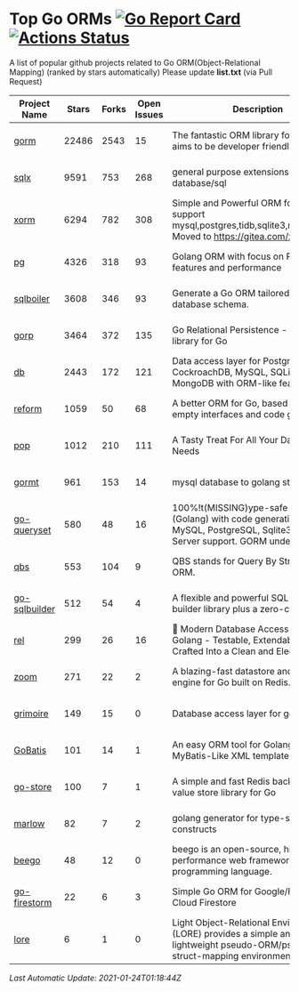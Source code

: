 # Top Go ORMs [![Go Report Card](https://goreportcard.com/badge/github.com/d-tsuji/awesome-go-orms)](https://goreportcard.com/report/github.com/d-tsuji/awesome-go-orms) [![Actions Status](https://github.com/d-tsuji/awesome-go-orms/workflows/CI/badge.svg)](https://github.com/d-tsuji/awesome-go-orms/actions)
A list of popular github projects related to Go ORM(Object-Relational Mapping) (ranked by stars automatically)
Please update **list.txt** (via Pull Request)

| Project Name | Stars | Forks | Open Issues | Description | Last Update |
| ------------ | ----- | ----- | ----------- | ----------- | ----------- |
| [gorm](https://github.com/go-gorm/gorm) | 22486 | 2543 | 15 | The fantastic ORM library for Golang, aims to be developer friendly | 2021-01-23 23:54:14 |
| [sqlx](https://github.com/jmoiron/sqlx) | 9591 | 753 | 268 | general purpose extensions to golang's database/sql | 2021-01-23 03:44:46 |
| [xorm](https://github.com/go-xorm/xorm) | 6294 | 782 | 308 | Simple and Powerful ORM for Go, support mysql,postgres,tidb,sqlite3,mssql,oracle, Moved to https://gitea.com/xorm/xorm | 2021-01-22 14:27:45 |
| [pg](https://github.com/go-pg/pg) | 4326 | 318 | 93 | Golang ORM with focus on PostgreSQL features and performance | 2021-01-23 18:25:12 |
| [sqlboiler](https://github.com/volatiletech/sqlboiler) | 3608 | 346 | 93 | Generate a Go ORM tailored to your database schema. | 2021-01-23 11:28:08 |
| [gorp](https://github.com/go-gorp/gorp) | 3464 | 372 | 135 | Go Relational Persistence - an ORM-ish library for Go | 2021-01-23 08:27:13 |
| [db](https://github.com/upper/db) | 2443 | 172 | 121 | Data access layer for PostgreSQL, CockroachDB, MySQL, SQLite and MongoDB with ORM-like features. | 2021-01-22 21:59:41 |
| [reform](https://github.com/go-reform/reform) | 1059 | 50 | 68 | A better ORM for Go, based on non-empty interfaces and code generation. | 2021-01-23 15:48:20 |
| [pop](https://github.com/gobuffalo/pop) | 1012 | 210 | 111 | A Tasty Treat For All Your Database Needs | 2021-01-20 16:57:53 |
| [gormt](https://github.com/xxjwxc/gormt) | 961 | 153 | 14 | mysql database to golang struct | 2021-01-23 02:42:31 |
| [go-queryset](https://github.com/jirfag/go-queryset) | 580 | 48 | 16 | 100%!t(MISSING)ype-safe ORM for Go (Golang) with code generation and MySQL, PostgreSQL, Sqlite3, SQL Server support. GORM under the hood. | 2021-01-23 04:03:03 |
| [qbs](https://github.com/coocood/qbs) | 553 | 104 | 9 | QBS stands for Query By Struct. A Go ORM. | 2021-01-23 12:42:50 |
| [go-sqlbuilder](https://github.com/huandu/go-sqlbuilder) | 512 | 54 | 4 | A flexible and powerful SQL string builder library plus a zero-config ORM. | 2021-01-18 03:40:13 |
| [rel](https://github.com/go-rel/rel) | 299 | 26 | 16 | :gem: Modern Database Access Layer for Golang - Testable, Extendable and Crafted Into a Clean and Elegant API | 2021-01-13 13:24:50 |
| [zoom](https://github.com/albrow/zoom) | 271 | 22 | 2 | A blazing-fast datastore and querying engine for Go built on Redis. | 2021-01-05 08:54:05 |
| [grimoire](https://github.com/Fs02/grimoire) | 149 | 15 | 0 | Database access layer for golang | 2021-01-22 15:20:39 |
| [GoBatis](https://github.com/runner-mei/GoBatis) | 101 | 14 | 1 | An easy ORM tool for Golang, support MyBatis-Like XML template SQL | 2020-12-29 01:21:32 |
| [go-store](https://github.com/gosuri/go-store) | 100 | 7 | 1 | A simple and fast Redis backed key-value store library for Go | 2020-09-28 11:20:45 |
| [marlow](https://github.com/dadleyy/marlow) | 82 | 7 | 2 | golang generator for type-safe sql api constructs | 2021-01-17 22:11:54 |
| [beego](https://github.com/astaxie/beego) | 48 | 12 | 0 | beego is an open-source, high-performance web framework for the Go programming language. | 2021-01-22 05:09:46 |
| [go-firestorm](https://github.com/jschoedt/go-firestorm) | 22 | 6 | 3 | Simple Go ORM for Google/Firebase Cloud Firestore | 2021-01-06 17:56:58 |
| [lore](https://github.com/abrahambotros/lore) | 6 | 1 | 0 | Light Object-Relational Environment (LORE) provides a simple and lightweight pseudo-ORM/pseudo-struct-mapping environment for Go | 2020-07-01 08:56:52 |

*Last Automatic Update: 2021-01-24T01:18:44Z*